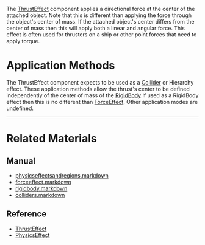The [ThrustEffect](https://github.com/PlasmaEngine/PlasmaDocs/blob/master/code_reference/class_reference/thrusteffect.markdown) component applies a directional force at the center of the attached object. Note that this is different than applying the force through the object's center of mass. If the attached object's center differs from the center of mass then this will apply both a linear and angular force. This effect is often used for thrusters on a ship or other point forces that need to apply torque.

 #  Application Methods
The ThrustEffect component expects to be used as a [Collider](https://github.com/PlasmaEngine/PlasmaDocs/blob/master/plasma_editor_documentation/plasmamanual/physics/physicseffectsandregions/colliders.markdown) or Hierarchy effect. These application methods allow the thrust's center to be defined independently of the center of mass of the [RigidBody](https://github.com/PlasmaEngine/PlasmaDocs/blob/master/plasma_editor_documentation/plasmamanual/physics/physicseffectsandregions/rigidbody.markdown) If used as a RigidBody effect then this is no different than [ForceEffect](https://github.com/PlasmaEngine/PlasmaDocs/blob/master/plasma_editor_documentation/plasmamanual/physics/physicseffectsandregions/forceeffect.markdown). Other application modes are undefined.

---
 #  Related Materials
 ##  Manual
- [physicseffectsandregions.markdown](https://github.com/PlasmaEngine/PlasmaDocs/blob/master/plasma_editor_documentation/plasmamanual/physics/physicseffectsandregions.markdown)
- [forceeffect.markdown](https://github.com/PlasmaEngine/PlasmaDocs/blob/master/plasma_editor_documentation/plasmamanual/physics/physicseffectsandregions/forceeffect.markdown)
- [rigidbody.markdown](https://github.com/PlasmaEngine/PlasmaDocs/blob/master/plasma_editor_documentation/plasmamanual/physics/physicseffectsandregions/rigidbody.markdown)
- [colliders.markdown](https://github.com/PlasmaEngine/PlasmaDocs/blob/master/plasma_editor_documentation/plasmamanual/physics/physicseffectsandregions/colliders.markdown)

 ##  Reference
- [ThrustEffect](https://github.com/PlasmaEngine/PlasmaDocs/blob/master/code_reference/class_reference/thrusteffect.markdown)
- [PhysicsEffect](https://github.com/PlasmaEngine/PlasmaDocs/blob/master/code_reference/class_reference/physicseffect.markdown) 

 